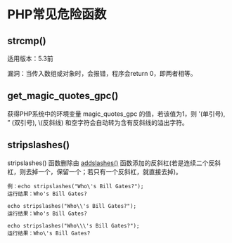 # PHP常见危险函数

## strcmp()

适用版本：5.3前

漏洞：当传入数组或对象时，会报错，程序会return 0，即两者相等。



## get_magic_quotes_gpc()

获得PHP系统中的环境变量 magic_quotes_gpc 的值，若该值为1，则 '(单引号), ” (双引号),  \\(反斜线) 和空字符会自动转为含有反斜线的溢出字符。



## stripslashes()

stripslashes() 函数删除由 [addslashes()](https://www.w3school.com.cn/php/func_string_addslashes.asp) 函数添加的反斜杠(若是连续二个反斜杠，则去掉一个，保留一个；若只有一个反斜杠，就直接去掉)。

```
例：echo stripslashes("Who\'s Bill Gates?");
运行结果：Who's Bill Gates?

echo stripslashes("Who\\'s Bill Gates?");
运行结果：Who's Bill Gates?

echo stripslashes("Who\\\'s Bill Gates?");
运行结果：Who\'s Bill Gates?
```

